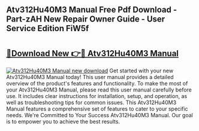 ## Atv312Hu40M3 Manual Free Pdf Download - Part-zAH New Repair Owner Guide - User Service Edition FiW5f

# <h2><a href="http://bc24744.oget.top/?id=Atv312Hu40M3+Manual">🔗Download New 👉🔴 Atv312Hu40M3 Manual</a></h2>

[![Atv312Hu40M3 Manual new download](https://i.imgur.com/5g1atiW.png)](http://bc24744.oget.top/?id=Atv312Hu40M3+Manual)
Get started with your new Atv312Hu40M3 Manual today! This user manual provides a detailed overview of the product's features and functionality. To make the most of your Atv312Hu40M3 Manual, please read this user manual carefully before use. It includes clear instructions for installation, setup, and operation, as well as troubleshooting tips for common issues. This Atv312Hu40M3 Manual features a comprehensive set of features to cater to your specific needs. We're Committed to Your Success Atv312Hu40M3 Manual. Our goal is to empower you to achieve the best results.

